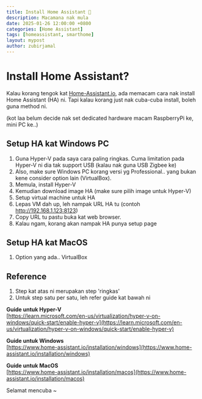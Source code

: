 ```yaml
---
title: Install Home Assistant 🏡
description: Macamana nak mula
date: 2025-01-26 12:00:00 +0800
categories: [Home Assistant]
tags: [homeassistant, smarthome]
layout: mypost
author: zubirjamal
---
```

# Install Home Assistant?

Kalau korang tengok kat [Home-Assistant.io](https://www.home-assistant.io/installation/), ada memacam cara nak install Home Assistant (HA) ni.
Tapi kalau korang just nak cuba-cuba install, boleh guna method ni.

(kot laa belum decide nak set dedicated hardware macam RaspberryPi ke, mini PC ke..)

## Setup HA kat Windows PC
1. Guna Hyper-V pada saya cara paling ringkas. Cuma limitation pada Hyper-V ni dia tak support USB (kalau nak guna USB Zigbee ke)
2. Also, make sure Windows PC korang versi yg Professional.. yang bukan kene consider option lain (VirtualBox).
3. Memula, install Hyper-V
4. Kemudian download image HA (make sure pilih image untuk Hyper-V)
5. Setup virtual machine untuk HA
6. Lepas VM dah up, leh nampak URL HA tu (contoh http://192.168.1.123:8123)
7. Copy URL tu pastu buka kat web browser.
8. Kalau ngam, korang akan nampak HA punya setup page

## Setup HA kat MacOS
1. Option yang ada.. VirtualBox

## Reference
1. Step kat atas ni merupakan step 'ringkas'
2. Untuk step satu per satu, leh refer guide kat bawah ni

**Guide untuk Hyper-V** \
[https://learn.microsoft.com/en-us/virtualization/hyper-v-on-windows/quick-start/enable-hyper-v](https://learn.microsoft.com/en-us/virtualization/hyper-v-on-windows/quick-start/enable-hyper-v)

**Guide untuk Windows** \
[https://www.home-assistant.io/installation/windows](https://www.home-assistant.io/installation/windows)

**Guide untuk MacOS** \
[https://www.home-assistant.io/installation/macos](https://www.home-assistant.io/installation/macos)


Selamat mencuba ~
